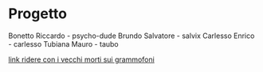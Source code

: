 Progetto
========

Bonetto Riccardo - psycho-dude
Brundo Salvatore - salvix
Carlesso Enrico - carlesso
Tubiana Mauro - taubo

[link ridere con i vecchi morti sui grammofoni](http://www.teletorre19.com/HTML/finestraperta/meraviglie/grammofono.htm)